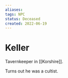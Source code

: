 ```yaml
---
aliases: 
tags: NPC
status: Deceased
created: 2022-06-19
---
```

# Keller
Tavernkeeper in [[Korshire]].

Turns out he was a cultist.